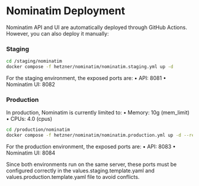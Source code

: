 # Nominatim Deployment

Nominatim API and UI are automatically deployed through GitHub Actions. However, you can also deploy it manually:


### Staging

```sh
cd /staging/nominatim
docker compose -f hetzner/nominatim/nominatim.staging.yml up -d

```
For the staging environment, the exposed ports are:
	•	API: 8081
	•	Nominatim UI: 8082


### Production

In production, Nominatim is currently limited to:
	•	Memory: 10g (mem_limit)
	•	CPUs: 4.0 (cpus)

```sh
cd /production/nominatim
docker compose -f hetzner/nominatim/nominatim.production.yml up -d --remove-orphans  --force-recreate
```

For the production environment, the exposed ports are:
	•	API: 8083
	•	Nominatim UI: 8084


Since both environments run on the same server, these ports must be configured correctly in the values.staging.template.yaml and values.production.template.yaml file to avoid conflicts.

